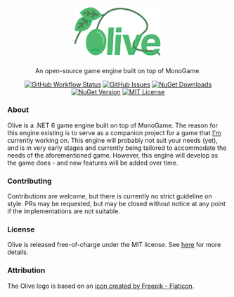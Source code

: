 <h1 align="center" style="position: relative;">
    <img width="200" src="./olive.png">
</h1>
<p align="center">An open-source game engine built on top of MonoGame.</p>
<p align="center">
<a href="https://github.com/olive-engine/olive/actions?query=workflow%3A%22.NET+Core%22"><img src="https://img.shields.io/github/workflow/status/olive-engine/olive/.NET%20Core" alt="GitHub Workflow Status" title="GitHub Workflow Status"></a>
<a href="https://github.com/olive-engine/olive/issues"><img src="https://img.shields.io/github/issues/olive-engine/olive" alt="GitHub Issues" title="GitHub Issues"></a>
<a href="https://www.nuget.org/packages/OliveEngine/"><img src="https://img.shields.io/nuget/dt/OliveEngine" alt="NuGet Downloads" title="NuGet Downloads"></a>
<a href="https://www.nuget.org/packages/OliveEngine/"><img src="https://img.shields.io/nuget/v/OliveEngine" alt="NuGet Version" title="NuGet Version"></a>
<a href="https://github.com/olive-engine/olive/blob/main/LICENSE.md"><img src="https://img.shields.io/github/license/olive-engine/olive" alt="MIT License" title="MIT License"></a>
</p>

### About
Olive is a .NET 6 game engine built on top of MonoGame. The reason for this engine existing is to serve as a companion project for a game that [I'm](https://github.com/oliverbooth/) currently working on. This engine will probably not suit your needs (yet), and is in very early stages and currently being tailored to accommodate the needs of the aforementioned game. However, this engine will develop as the game does - and new features will be added over time.

### Contributing
Contributions are welcome, but there is currently no strict guideline on style. PRs may be requested, but may be closed without notice at any point if the implementations are not suitable.

### License
Olive is released free-of-charge under the MIT license. See [here](LICENSE.md) for more details.

### Attribution
The Olive logo is based on an [icon created by Freepik - Flaticon](https://www.flaticon.com/free-icons/olive).
